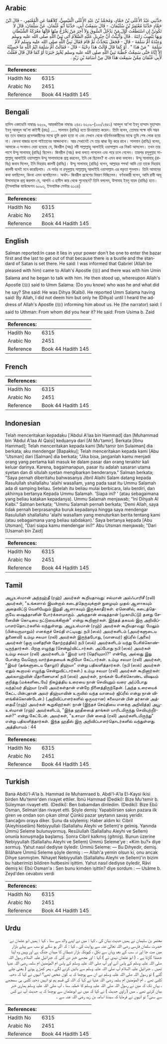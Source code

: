 ## Arabic


<div dir="rtl" lang="ar" style={{fontSize:'larger',backgroundColor:'#f8f9fa',padding:20}}>
حَدَّثَنِي عَبْدُ الأَعْلَى بْنُ حَمَّادٍ، وَمُحَمَّدُ بْنُ عَبْدِ الأَعْلَى الْقَيْسِيُّ، كِلاَهُمَا عَنِ الْمُعْتَمِرِ، - قَالَ ابْنُ حَمَّادٍ حَدَّثَنَا مُعْتَمِرُ بْنُ سُلَيْمَانَ، - قَالَ سَمِعْتُ أَبِي، حَدَّثَنَا أَبُو عُثْمَانَ، عَنْ سَلْمَانَ، قَالَ لاَ تَكُونَنَّ إِنِ اسْتَطَعْتَ أَوَّلَ مَنْ يَدْخُلُ السُّوقَ وَلاَ آخِرَ مَنْ يَخْرُجُ مِنْهَا فَإِنَّهَا مَعْرَكَةُ الشَّيْطَانِ وَبِهَا يَنْصِبُ رَايَتَهُ ‏.‏ قَالَ وَأُنْبِئْتُ أَنَّ جِبْرِيلَ عَلَيْهِ السَّلاَمُ أَتَى نَبِيَّ اللَّهِ صلى الله عليه وسلم وَعِنْدَهُ أُمُّ سَلَمَةَ - قَالَ - فَجَعَلَ يَتَحَدَّثُ ثُمَّ قَامَ فَقَالَ نَبِيُّ اللَّهِ صلى الله عليه وسلم لأُمِّ سَلَمَةَ ‏ "‏ مَنْ هَذَا ‏"‏ ‏.‏ أَوْ كَمَا قَالَ قَالَتْ هَذَا دِحْيَةُ - قَالَ - فَقَالَتْ أُمُّ سَلَمَةَ ايْمُ اللَّهِ مَا حَسِبْتُهُ إِلاَّ إِيَّاهُ حَتَّى سَمِعْتُ خُطْبَةَ نَبِيِّ اللَّهِ صلى الله عليه وسلم يُخْبِرُ خَبَرَنَا أَوْ كَمَا قَالَ قَالَ فَقُلْتُ لأَبِي عُثْمَانَ مِمَّنْ سَمِعْتَ هَذَا قَالَ مِنْ أُسَامَةَ بْنِ زَيْدٍ ‏.‏
</div>
<div style={{backgroundColor:'#f8f9fa',padding:20, marginBottom: 10}}><table> <thead> <tr> <th>References:</th> <th></th> </tr> </thead> <tbody><tr><td>Hadith No</td><td>6315</td></tr><tr><td>Arabic No</td><td>2451</td></tr><tr><td>Reference</td><td>Book 44 Hadith 145</td></tr></tbody></table></div>

## Bengali


<div dir="ltr" lang="bn" style={{fontSize:'larger',backgroundColor:'#f8f9fa',padding:20}}>
হাদিস একাডেমি নাম্বারঃ ৬২০৯, আন্তর্জাতিক নাম্বারঃ ২৪৫১ ৬২০৯-(১০০/২৪৫১) আবদুল আ'লা ইবনু হাম্মাদ মুহাম্মাদ ইবনু আবদুল আ'লা কাইসী (রহঃ) ..... সালমান (রাযিঃ) হতে রিওয়ায়াত করেন। তিনি বলেন, তোমার পক্ষে যদি সম্ভব হয় তবে বাজারে প্রবেশকারীদের মাঝে তুমি প্রথম হয়ো না এবং সেখান থেকে বহির্গমনকারীদের মাঝে তুমি শেষ লোক হয়ো না। কেননা বাজার হলো শাইতানের আড্ডাখানা। আর সেখানেই সে তার ঝাণ্ডা উচু করে রাখে। সালমান (রাযিঃ) বলেন, আমাকে এ সংবাদও দেয়া হয়েছে যে, জিবরীল (আঃ) নবী সাল্লাল্লাহু আলাইহি ওয়াসাল্লাম এর নিকট আসলেন। তখন তার পাশে উম্মু সালামাহ্ (রাযিঃ) ছিলেন। জিবরীল (আঃ) কথা বলতে লাগলেন এবং পরে চলে গেলেন। তারপর রসূলুল্লাহ সাল্লাল্লাহু আলাইহি ওয়াসাল্লাম উম্মু সালামাহকে প্রশ্ন করলেন, ইনি কে ছিলেন? বা এমন কথা বললেন। উম্মু সালামাহ্ (রাযিঃ) জবাব দিলেন, ইনি দিহয়াহ কালবী (রাযিঃ)। উম্মু সালামাহ্ (রাযিঃ) বলেন, আল্লাহর শপথ! আমি তো তাকে দিহয়াহ কালবী বলেই মনে করেছিলাম। যে পর্যন্ত না রসূলুল্লাহ সাল্লাল্লাহু আলাইহি ওয়াসাল্লাম এর বক্তৃতা শুনলাম। তিনি আমাদের কথা বলছিলেন, কিংবা এমন বলেছিলেন। অর্থাৎ- জিবরীল প্রবেশের বিবরণ দিচ্ছিলেন। বর্ণনাকারী বলেন, আমি রাবী আবূ উসামাহকে প্রশ্ন করলাম যে, আপনি এ হাদীস কার থেকে শুনেছেন? তিনি বললেন, উসামাহ ইবনু যায়দ (রাযিঃ) হতে। (ইসলামিক ফাউন্ডেশন ৬০৯৩, ইসলামিক সেন্টার ৬১৩৪)
</div>
<div style={{backgroundColor:'#f8f9fa',padding:20, marginBottom: 10}}><table> <thead> <tr> <th>References:</th> <th></th> </tr> </thead> <tbody><tr><td>Hadith No</td><td>6315</td></tr><tr><td>Arabic No</td><td>2451</td></tr><tr><td>Reference</td><td>Book 44 Hadith 145</td></tr></tbody></table></div>

## English


<div dir="ltr" lang="en" style={{fontSize:'larger',backgroundColor:'#f8f9fa',padding:20}}>
Salman reported:In case it lies in your power don't be one to enter the bazar first and the last to get out of that because there is a bustle and the standard of Satan is set there. He said: I was informed that Gabriel (Allah be pleased with him) came to Allah's Apostle (ﷺ) and there was with him Umin Salama and he began to talk with him. He then stood up, whereupon Allah's Apostle (ﷺ) said to Umm Salama: (Do you know) who was he and what did he say? She said: He was Dihya (Kalbi). He reported Umm Salama having said: By Allah, I did not deem him but only he (Dihya) until I heard the address of Allah's Apostle (ﷺ) informing him about us. He (the narrator) said: I said to Uthman: From whom did you hear it? He said: From Usima b. Zaid
</div>
<div style={{backgroundColor:'#f8f9fa',padding:20, marginBottom: 10}}><table> <thead> <tr> <th>References:</th> <th></th> </tr> </thead> <tbody><tr><td>Hadith No</td><td>6315</td></tr><tr><td>Arabic No</td><td>2451</td></tr><tr><td>Reference</td><td>Book 44 Hadith 145</td></tr></tbody></table></div>

## French


<div dir="ltr" lang="fr" style={{fontSize:'larger',backgroundColor:'#f8f9fa',padding:20}}>

</div>
<div style={{backgroundColor:'#f8f9fa',padding:20, marginBottom: 10}}><table> <thead> <tr> <th>References:</th> <th></th> </tr> </thead> <tbody><tr><td>Hadith No</td><td>6315</td></tr><tr><td>Arabic No</td><td>2451</td></tr><tr><td>Reference</td><td>Book 44 Hadith 145</td></tr></tbody></table></div>

## Indonesian


<div dir="ltr" lang="id" style={{fontSize:'larger',backgroundColor:'#f8f9fa',padding:20}}>
Telah menceritakan kepadaku ['Abdul A'laa bin Hammad] dan [Muhammad bin 'Abdul A'laa Al Qaisi] keduanya dari [Al Mu'tamir]. Berkata [Ibnu Hammad]; Telah menceritakan kepada kami [Mu'tamir bin Sulaiman] dia berkata; aku mendengar [Bapakku]; Telah menceritakan kepada kami [Abu 'Utsman] dari [Salman] dia berkata; "Jika bisa, janganlah kamu menjadi orang yang pertama kali masuk ke dalam pasar dan orang terakhir kali keluar darinya. Karena, bagaimanapun, pasar itu adalah sasaran utama syetan dan di situlah syetan mengibarkan benderanya." Salman berkata; "Saya pernah diberitahu bahwasanya Jibril Alaihi Salam datang kepada Rasulullah shallallahu 'alaihi wasallam, yang pada saat itu Ummu Salamah ada di samping beliau. Setelah itu beliau mulai berbicara, lalu berdiri, dan akhirnya bertanya Kepada Ummu Salamah. 'Siapa ini? ' (atau sebagaimana yang beliau katakan kepadanya). Ummu Salamah menjawab; "Ini Dihyah Al Kalbi." Salman berkata; "Ummu Salamah pernah berkata; 'Demi Allah, saya tidak pernah berprasangka buruk kepadanya hingga saya mendengar Rasulullah shallallahu 'alaihi wasallam yang menuturkan berita tentang kami (atau sebagaimana yang beliau sabdakan).' Saya bertanya kepada [Abu Utsman], "Dari siapa kamu mendengar ini?" Abu Utsman menjawab; "Dari [Usamah bin Zaid]
</div>
<div style={{backgroundColor:'#f8f9fa',padding:20, marginBottom: 10}}><table> <thead> <tr> <th>References:</th> <th></th> </tr> </thead> <tbody><tr><td>Hadith No</td><td>6315</td></tr><tr><td>Arabic No</td><td>2451</td></tr><tr><td>Reference</td><td>Book 44 Hadith 145</td></tr></tbody></table></div>

## Tamil


<div dir="ltr" lang="ta" style={{fontSize:'larger',backgroundColor:'#f8f9fa',padding:20}}>
அபூஉஸ்மான் அந்நஹ்தீ (ரஹ்) அவர்கள் கூறியதாவது: சல்மான் அல்ஃபாரிசீ (ரலி) அவர்கள், "உங்களால் இயன்றால் கடைத்தெருவுக்குள் நுழையும் முதல் ஆளாகவும் அதைவிட்டு வெளியேறும் இறுதி ஆளாகவும் இருக்காதீர்கள். ஏனெனில், கடைத்தெருவே ஷைத்தானின் போர்க்களமாகும். அங்குதான் ஷைத்தான் (முகாமிட்டு) தனது சேனையின் கொடியை நட்டுவைக்கிறான்" என்று கூறினார்கள். இந்தத் தகவல் இரு அறிவிப்பாளர்தொடர்களில் வந்துள்ளது. அபூஉஸ்மான் (ரஹ்) அவர்கள் கூறியதாவது: மேலும் (பின்வருமாறும்) எனக்குச் செய்தி எட்டியது: நபி (ஸல்) அவர்களிடம் (அவர்களுடைய துணைவி) உம்மு சலமா (ரலி) அவர்கள் இருந்தபோது, (வானவர்) ஜிப்ரீல் (அலை) அவர்கள் (ஒரு மனிதரின் தோற்றத்தில்) நபி (ஸல்) அவர்களிடம் வந்து பேசிக்கொண்டிருந்தார்கள். பிறகு எழுந்து (சென்று)விட்டார்கள். அப்போது நபி (ஸல்) அவர்கள் உம்மு சலமா (ரலி) அவர்களிடம் "இவர் யார் (தெரியுமா)?" என்றோ, அல்லது இது போன்ற வேறொரு வார்த்தையைக் கூறியோ கேட்டார்கள். உம்மு சலமா (ரலி) அவர்கள், "இவர் (தங்களுடைய தோழர்) திஹ்யா" என்று பதிலளித்தார்கள். (நபி (ஸல்) அவர்கள் ஏதும் கூறாமல் எழுந்து சென்றுவிட்டார்கள்.) உம்மு சலமா (ரலி) அவர்கள் கூறினார்கள்: அல்லாஹ்வின் மீதாணையாக! நபி (ஸல்) அவர்கள், நாங்கள் பேசிக்கொண்ட விஷயம் குறித்து (மக்களிடையே) நிகழ்த்திய உரையை நான் செவியுறும் வரை அ(ப்போது வந்த)வர் திஹ்யா (ரலி) அவர்கள்தான் என்றே நினைத்திருந்தேன். (அந்த உரையைக் கேட்ட பின்புதான் அவர் திஹ்யாவின் உருவில் வந்த வானவர் ஜிப்ரீல் என்று நான் விளங்கிக்கொண்டேன்.) (அறிவிப்பாளர்களில் ஒருவரான) சுலைமான் பின் தர்கான் அத்தைமீ (ரஹ்) அவர்கள் கூறுகிறார்கள்: நான் (இந்தச் செய்தியை எனக்கு அறிவித்த) அபூஉஸ்மான் (ரஹ்) அவர்களிடம், "இந்த ஹதீஸைத் தாங்கள் யாரிடமிருந்து செவியுற்றீர்கள்?" என்று கேட்டேன். அவர்கள், "உசாமா பின் ஸைத் (ரலி) அவர்களிடமிருந்து" என்று பதிலளித்தார்கள். இந்த ஹதீஸ் இரு அறிவிப்பாளர்தொடர்களில் வந்துள்ளது. அத்தியாயம் : 44
</div>
<div style={{backgroundColor:'#f8f9fa',padding:20, marginBottom: 10}}><table> <thead> <tr> <th>References:</th> <th></th> </tr> </thead> <tbody><tr><td>Hadith No</td><td>6315</td></tr><tr><td>Arabic No</td><td>2451</td></tr><tr><td>Reference</td><td>Book 44 Hadith 145</td></tr></tbody></table></div>

## Turkish


<div dir="ltr" lang="tr" style={{fontSize:'larger',backgroundColor:'#f8f9fa',padding:20}}>
Bana Abdü'l-A'la b. Hammad ile Muhamraed b. Abdi'l-A'la El-Kaysi ikisi birden Mu'temir'den rivayet ettiler. İbnü Hammad (Dediki): Bize Mu'temir b. Süleyman rivayet etti. (Dediki): Ben babamdan dinledim. (Dediki): Bize Ebû Osman, Selman'dan rivayet etti. Şöyle demiş: Yapabilirsen sakın pazara ilk giren ve ondan son çıkan olma! Çünkü pazar şeytanın savaş yeridir. Sancağını oraya diker. Şunu da söylemiş: Haber aldım ki: Cibril (Aieyhisselâm) Nebiyyullalı (Sallallahu Aleyhi ve Sellem)'e gelmiş. Yanında Ümmü Seleme bulunuyormuş. Resûlullah (Sallallahu Aleyhi ve Sellem) onunla konuşmağa başlamış. Sonra Cibril kalkmış (gitmiş). Bunun üzerine Nebiyyullah (Sallallahu Aleyhi ve Sellem) Ümmü Seleme'ye : «Kim bu?» diye sormuş. Yahut nasıl dediyse öyledir. Ümmü Seleme: — Bu Dıhyedir, demiş. Bilâhare Ümmü Seleme şöyle dermiş : — Allah'a yemin olsun ki, onu ancak Dihye sanmıştım. Nihayet Nebiyyullah (Sallallahu Aleyhi ve Sellem)'in bizim bu haberimizi bildiren hutbesini işittim. Yahut nasıl dediyse öyledir, Râvi demiş ki: Ebû Osman'a : Sen bunu kimden işittin? diye sordum : — Usâme b. Zeyd'den cevabını verdi
</div>
<div style={{backgroundColor:'#f8f9fa',padding:20, marginBottom: 10}}><table> <thead> <tr> <th>References:</th> <th></th> </tr> </thead> <tbody><tr><td>Hadith No</td><td>6315</td></tr><tr><td>Arabic No</td><td>2451</td></tr><tr><td>Reference</td><td>Book 44 Hadith 145</td></tr></tbody></table></div>

## Urdu


<div dir="rtl" lang="ur" style={{fontSize:'larger',backgroundColor:'#f8f9fa',padding:20}}>
معتمر بن سلیمان نے ہمیں حدیث بیان کی ، کہا : میں نے اپنے والد سے سنا ، کہا : ہمیں ابو عثمان نے حضرت سلمان فارسی رضی اللہ تعالیٰ عنہ سے روایت کی ، کہا : کہ اگر ہو سکے تو سب سے پہلے بازار میں مت جا اور نہ سب کے بعد وہاں سے نکل ، کیونکہ بازار شیطان کا میدان جنگ ہے اور وہیں وہ اپنا جھنڈا گاڑتا ہے ۔ ( ابو عثمان نہدی نے ) کہا : اور مجھے خبر دی گئی کہ جبرائیل علیہ السلام رسول اللہ صلی اللہ علیہ وسلم کے پاس آئے اور آپ صلی اللہ علیہ وسلم کے پاس ام المؤمنین ام سلمہ رضی اللہ عنہا تھیں ۔ جبرائیل علیہ السلام آپ صلی اللہ علیہ وسلم سے باتیں کرنے لگے ، پھر کھڑے ہوئے ( یعنی چلے گئے ) تو رسول اللہ صلی اللہ علیہ وسلم نے ان سے پوچھا کہ یہ کون شخص تھے؟ انہوں نے کہا کہ دحیہ کلبی تھے ۔ ام المؤمنین ام سلمہ رضی اللہ عنہا نے کہا کہ اللہ کی قسم ہم تو انہیں دحیہ کلبی ہی سمجھے ، یہاں تک کہ میں نے رسول اللہ صلی اللہ علیہ وسلم کا خطبہ سنا ، آپ صلی اللہ علیہ وسلم ہماری خبر بیان کرتے تھے ۔ میں ( راوی حدیث ) نے کہا کہ میں نے ابوعثمان سے پوچھا کہ یہ حدیث آپ نے کس سے سنی؟ تو انہوں نے فرمایا کہ سیدنا اسامہ بن زید رضی اللہ عنہ سے ۔
</div>
<div style={{backgroundColor:'#f8f9fa',padding:20, marginBottom: 10}}><table> <thead> <tr> <th>References:</th> <th></th> </tr> </thead> <tbody><tr><td>Hadith No</td><td>6315</td></tr><tr><td>Arabic No</td><td>2451</td></tr><tr><td>Reference</td><td>Book 44 Hadith 145</td></tr></tbody></table></div>